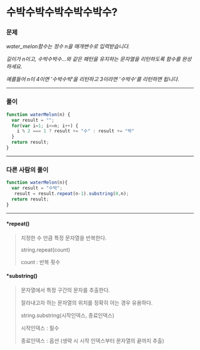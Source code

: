 # 수박수박수박수박수박수?

### 문제

*water_melon함수는 정수 n을 매개변수로 입력받습니다.*

*길이가 n이고, 수박수박수...와 같은 패턴을 유지하는 문자열을 리턴하도록 함수를 완성하세요.*

*예를들어 n이 4이면 '수박수박'을 리턴하고 3이라면 '수박수'를 리턴하면 됩니다.*

---

### 풀이

```javascript
function waterMelon(n) {
  var result = "";
  for(var i=1; i<=n; i++) {
    i % 2 === 1 ? result += "수" : result += "박"
  }
  return result;
}
```

---

### 다른 사람의 풀이

```javascript
function waterMelon(n){
  var result = "수박";
   result = result.repeat(n-1).substring(0,n);
  return result;
}
```

---

#### *repeat()

> 지정한 수 만큼 특정 문자열을 반복한다.
>
> string.repeat(count)
>
> count : 반복 횟수

#### *substring()

> 문자열에서 특정 구간의 문자를 추출한다.
>
> 잘라내고자 하는 문자열의 위치를 정확히 아는 경우 유용하다.
>
> string.substring(시작인덱스, 종료인덱스)
>
> 시작인덱스 : 필수
>
> 종료인덱스 : 옵션 (생략 시 시작 인덱스부터 문자열의 끝까지 추출)


